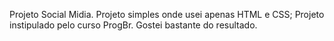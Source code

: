 Projeto Social Midia.
Projeto simples onde usei apenas HTML e CSS; 
Projeto instipulado pelo curso ProgBr.
Gostei bastante do resultado. 